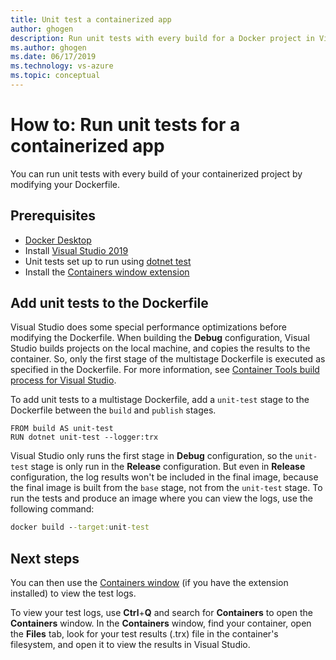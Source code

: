 ```yaml
---
title: Unit test a containerized app
author: ghogen
description: Run unit tests with every build for a Docker project in Visual Studio
ms.author: ghogen
ms.date: 06/17/2019
ms.technology: vs-azure
ms.topic: conceptual
---
```

# How to: Run unit tests for a containerized app

You can run unit tests with every build of your containerized project by modifying your Dockerfile.

## Prerequisites

- [Docker Desktop](https://hub.docker.com/editions/community/docker-ce-desktop-windows)
- Install [Visual Studio 2019](https://visualstudio.microsoft.com/downloads/?utm_medium=microsoft&utm_source=docs.microsoft.com&utm_campaign=inline+link&utm_content=download+vs2019)
- Unit tests set up to run using [dotnet test](/dotnet/core/tools/dotnet-test)
- Install the [Containers window extension](https://aka.ms/vscontainerspreview)

## Add unit tests to the Dockerfile

Visual Studio does some special performance optimizations before modifying the Dockerfile. When building the **Debug** configuration, Visual Studio builds projects on the local machine, and copies the results to the container. So, only the first stage of the multistage Dockerfile is executed as specified in the Dockerfile. For more information, see [Container Tools build process for Visual Studio](container-build.md).

To add unit tests to a multistage Dockerfile, add a `unit-test` stage to the Dockerfile between the `build` and `publish` stages.

```
FROM build AS unit-test
RUN dotnet unit-test --logger:trx
```

Visual Studio only runs the first stage in **Debug** configuration, so the `unit-test` stage is only run in the **Release** configuration. But even in **Release** configuration, the log results won't be included in the final image, because the final image is built from the `base` stage, not from the `unit-test` stage. To run the tests and produce an image where you can view the logs, use the following command:

```cmd
docker build --target:unit-test
```

## Next steps

You can then use the [Containers window](view-and-diagnose-containers.md) (if you have the extension installed) to view the test logs.  

To view your test logs, use **Ctrl**+**Q** and search for **Containers** to open the **Containers** window. In the **Containers** window, find your container, open the **Files** tab, look for your test results (.trx) file in the container's filesystem, and open it to view the results in Visual Studio.

